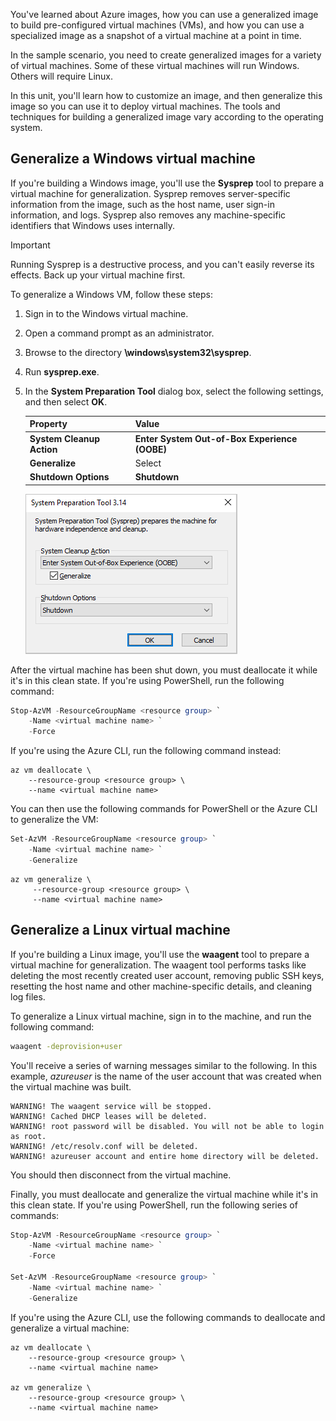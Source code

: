 You've learned about Azure images, how you can use a generalized image to build pre-configured virtual machines (VMs), and how you can use a specialized image as a snapshot of a virtual machine at a point in time.

In the sample scenario, you need to create generalized images for a variety of virtual machines. Some of these virtual machines will run Windows. Others will require Linux.

In this unit, you'll learn how to customize an image, and then generalize this image so you can use it to deploy virtual machines. The tools and techniques for building a generalized image vary according to the operating system.

## Generalize a Windows virtual machine

If you're building a Windows image, you'll use the **Sysprep** tool to prepare a virtual machine for generalization. Sysprep removes server-specific information from the image, such as the host name, user sign-in information, and logs. Sysprep also removes any machine-specific identifiers that Windows uses internally.

> [!IMPORTANT]
> Running Sysprep is a destructive process, and you can't easily reverse its effects. Back up your virtual machine first.

To generalize a Windows VM, follow these steps:

1. Sign in to the Windows virtual machine.
1. Open a command prompt as an administrator.
1. Browse to the directory **\windows\system32\sysprep**.
1. Run **sysprep.exe**.
1. In the **System Preparation Tool** dialog box, select the following settings, and then select **OK**.

    | Property  | Value  |
    |---|---|
    | **System Cleanup Action** | **Enter System Out-of-Box Experience (OOBE)** |
    | **Generalize** | Select  |
    | **Shutdown Options** | **Shutdown** |

    ![Image of the Sysprep dialog box.](../media/3-sysprep.png)

After the virtual machine has been shut down, you must deallocate it while it's in this clean state. If you're using PowerShell, run the following command:

```powershell
Stop-AzVM -ResourceGroupName <resource group> `
    -Name <virtual machine name> `
    -Force
```

If you're using the Azure CLI, run the following command instead:

```azurecli
az vm deallocate \
    --resource-group <resource group> \
    --name <virtual machine name>
```

You can then use the following commands for PowerShell or the Azure CLI to generalize the VM:

```powershell
Set-AzVM -ResourceGroupName <resource group> `
    -Name <virtual machine name> `
    -Generalize
```

```azurecli
az vm generalize \
     --resource-group <resource group> \
     --name <virtual machine name>
```

## Generalize a Linux virtual machine

If you're building a Linux image, you'll use the **waagent** tool to prepare a virtual machine for generalization. The waagent tool performs tasks like deleting the most recently created user account, removing public SSH keys, resetting the host name and other machine-specific details, and cleaning log files.

To generalize a Linux virtual machine, sign in to the machine, and run the following command:

```bash
waagent -deprovision+user
```

You'll receive a series of warning messages similar to the following. In this example, *azureuser* is the name of the user account that was created when the virtual machine was built.

```text
WARNING! The waagent service will be stopped.
WARNING! Cached DHCP leases will be deleted.
WARNING! root password will be disabled. You will not be able to login as root.
WARNING! /etc/resolv.conf will be deleted.
WARNING! azureuser account and entire home directory will be deleted.
```

You should then disconnect from the virtual machine.

Finally, you must deallocate and generalize the virtual machine while it's in this clean state. If you're using PowerShell, run the following series of commands:

```powershell
Stop-AzVM -ResourceGroupName <resource group> `
    -Name <virtual machine name> `
    -Force

Set-AzVM -ResourceGroupName <resource group> `
    -Name <virtual machine name> `
    -Generalize
```

If you're using the Azure CLI, use the following commands to deallocate and generalize a virtual machine:

```azurecli
az vm deallocate \
    --resource-group <resource group> \
    --name <virtual machine name>

az vm generalize \
    --resource-group <resource group> \
    --name <virtual machine name>
```
